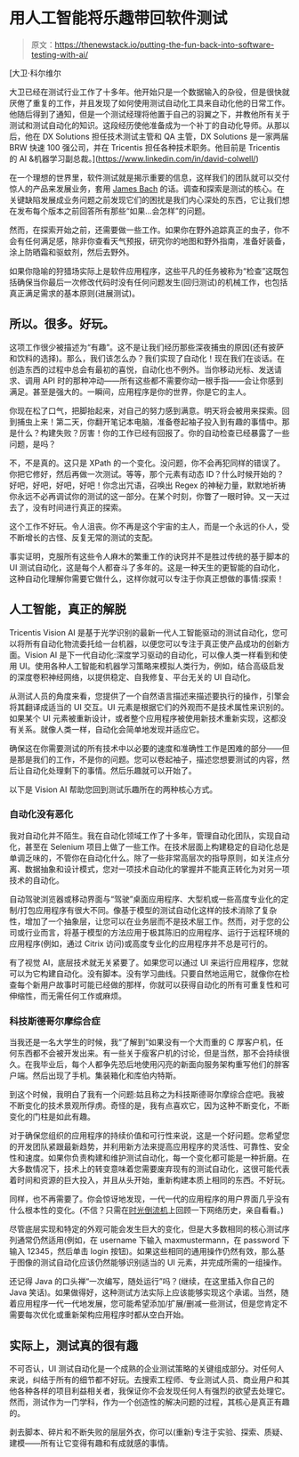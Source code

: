 # 用人工智能将乐趣带回软件测试

> 原文：<https://thenewstack.io/putting-the-fun-back-into-software-testing-with-ai/>

[](https://www.linkedin.com/in/david-colwell/)

 [大卫·科尔维尔

大卫已经在测试行业工作了十多年。他开始只是一个数据输入的杂役，但是很快就厌倦了重复的工作，并且发现了如何使用测试自动化工具来自动化他的日常工作。他随后得到了通知，但是一个测试经理将他置于自己的羽翼之下，并教他所有关于测试和测试自动化的知识。这段经历使他准备成为一个补丁的自动化导师。从那以后，他在 DX Solutions 担任技术测试主管和 QA 主管，DX Solutions 是一家两届 BRW 快速 100 强公司，并在 Tricentis 担任各种技术职务。他目前是 Tricentis 的 AI &机器学习副总裁。](https://www.linkedin.com/in/david-colwell/) [](https://www.linkedin.com/in/david-colwell/)

在一个理想的世界里，软件测试就是揭示重要的信息，这样我们的团队就可以交付惊人的产品来发展业务，套用 [James Bach](https://www.satisfice.com/) 的话。调查和探索是测试的核心。在关键缺陷发展成业务问题之前发现它们的困扰是我们内心深处的东西，它让我们想在发布每个版本之前回答所有那些“如果…会怎样”的问题。

然而，在探索开始之前，还需要做一些工作。如果你在野外追踪真正的虫子，你不会有任何满足感，除非你查看天气预报，研究你的地图和野外指南，准备好装备，涂上防晒霜和驱蚊剂，然后去野外。

如果你隐喻的狩猎场实际上是软件应用程序，这些平凡的任务被称为“检查”这既包括确保当你最后一次修改代码时没有任何问题发生(回归测试)的机械工作，也包括真正满足需求的基本原则(进展测试)。

## 所以。很多。好玩。

这项工作很少被描述为“有趣”。这不是让我们经历那些深夜捕虫的原因(还有披萨和饮料的选择)。那么，我们该怎么办？我们实现了自动化！现在我们在谈话。在创造东西的过程中总会有最初的喜悦，自动化也不例外。当你移动光标、发送请求、调用 API 时的那种冲动——所有这些都不需要你动一根手指——会让你感到满足。甚至是强大的。一瞬间，应用程序是你的世界，你是它的主人。

你现在松了口气，把脚抬起来，对自己的努力感到满意。明天将会被用来探索。回到捕虫上来！第二天，你翻开笔记本电脑，准备卷起袖子投入到有趣的事情中。那是什么？构建失败？厉害！你的工作已经有回报了。你的自动检查已经暴露了一些问题，是吗？

不，不是真的。这只是 XPath 的一个变化。没问题，你不会再犯同样的错误了。你把它修好，然后再做一次测试。等等，那个元素有动态 ID？什么时候开始的？好吧，好吧，好吧，好吧！你念出咒语，召唤出 Regex 的神秘力量，默默地祈祷你永远不必再调试你的测试的这一部分。在某个时刻，你瞥了一眼时钟。又一天过去了，没有时间进行真正的探索。

这个工作不好玩。令人沮丧。你不再是这个宇宙的主人，而是一个永远的仆人，受不断增长的古怪、反复无常的测试的支配。

事实证明，克服所有这些令人麻木的繁重工作的诀窍并不是胜过传统的基于脚本的 UI 测试自动化，这是每个人都奋斗了多年的。这是一种天生的更智能的自动化，这种自动化理解你需要它做什么，这样你就可以专注于你真正想做的事情:探索！

## 人工智能，真正的解脱

Tricentis Vision AI 是基于光学识别的最新一代人工智能驱动的测试自动化，您可以将所有自动化物流委托给一台机器，以便您可以专注于真正使产品成功的创新方面。Vision AI 是下一代自动化:深度学习驱动的自动化，可以像人类一样看到和使用 UI。使用各种人工智能和机器学习策略来模拟人类行为，例如，结合高级启发的深度卷积神经网络，以提供稳定、自我修复、平台无关的 UI 自动化。

从测试人员的角度来看，您提供了一个自然语言描述来描述要执行的操作，引擎会将其翻译成适当的 UI 交互。UI 元素是根据它们的外观而不是技术属性来识别的。如果某个 UI 元素被重新设计，或者整个应用程序被使用新技术重新实现，这都没有关系。就像人类一样，自动化会简单地发现并适应它。

确保这在你需要测试的所有技术中以必要的速度和准确性工作是困难的部分——但是那是我们的工作，不是你的问题。您可以卷起袖子，描述您想要测试的内容，然后让自动化处理剩下的事情。然后乐趣就可以开始了。

以下是 Vision AI 帮助您回到测试乐趣所在的两种核心方式。

### 自动化没有恶化

我对自动化并不陌生。我在自动化领域工作了十多年，管理自动化团队，实现自动化，甚至在 Selenium 项目上做了一些工作。在技术层面上构建稳定的自动化总是单调乏味的，不管你在自动化什么。除了一些非常高层次的指导原则，如关注点分离、数据抽象和设计模式，您对一项技术自动化的掌握并不能真正转化为对另一项技术的自动化。

自动驾驶浏览器或移动界面与“驾驶”桌面应用程序、大型机或一些高度专业化的定制/打包应用程序有很大不同。像基于模型的测试自动化这样的技术消除了复杂性，增加了一个抽象层，让您可以在业务层而不是技术层工作。然而，对于您的公司或行业而言，将基于模型的方法应用于极其陈旧的应用程序、运行于远程环境的应用程序(例如，通过 Citrix 访问)或高度专业化的应用程序并不总是可行的。

有了视觉 AI，底层技术就无关紧要了。如果您可以通过 UI 来运行应用程序，您就可以为它构建自动化。没有脚本。没有学习曲线。只要自然地运用它，就像你在检查每个新用户故事时可能已经做的那样，你就可以获得自动化的所有可重复性和可伸缩性，而无需任何工作或麻烦。

### 科技斯德哥尔摩综合症

当我还是一名大学生的时候，我“了解到”如果没有一个大而重的 C 厚客户机，任何东西都不会被开发出来。有一些关于瘦客户机的讨论，但是当然，那不会持续很久。在我毕业后，每个人都争先恐后地使用闪亮的新面向服务架构重写他们的胖客户端。然后出现了手机。集装箱化和库伯内特斯。

到这个时候，我明白了我有一个问题:姑且称之为科技斯德哥尔摩综合症吧。我被不断变化的技术景观所俘虏。奇怪的是，我有点喜欢它，因为这种不断变化，不断变化的门柱是如此有趣。

对于确保您组织的应用程序的持续价值和可行性来说，这是一个好问题。您希望您的开发团队紧跟最新趋势，并利用新方法来提高应用程序的灵活性、可靠性、安全性和速度。如果你负责构建和维护测试自动化，每一个变化都可能是一种折磨。在大多数情况下，技术上的转变意味着您需要废弃现有的测试自动化，这很可能代表着时间和资源的巨大投入，并且从头开始，重新构建本质上相同的东西。不好玩。

同样，也不再需要了。你会惊讶地发现，一代一代的应用程序的用户界面几乎没有什么根本性的变化。(不信？只需在[时光倒流机](https://archive.org/web/)上回顾一下网络历史，亲自看看。)

尽管底层实现和特定的外观可能会发生巨大的变化，但是大多数相同的核心测试序列通常仍然适用(例如，在 username 下输入 maxmustermann，在 password 下输入 12345，然后单击 login 按钮)。如果这些相同的通用操作仍然有效，那么基于图像的测试自动化应该仍然能够识别适当的 UI 元素，并完成所需的一组操作。

还记得 Java 的口头禅“一次编写，随处运行”吗？(继续，在这里插入你自己的 Java 笑话)。如果做得好，这种测试方法实际上应该能够实现这个承诺。当然，随着应用程序一代一代地发展，您可能希望添加/扩展/删减一些测试，但是您肯定不需要每次优化或重新架构应用程序时都从空白开始。

## 实际上，测试真的很有趣

不可否认，UI 测试自动化是一个成熟的企业测试策略的关键组成部分。对任何人来说，纠结于所有的细节都不好玩。去搜索工程师、专业测试人员、商业用户和其他各种各样的项目利益相关者，我保证你不会发现任何人有强烈的欲望去处理它。然而，测试作为一门学科，作为一个创造性的解决问题的过程，其核心是真正有趣的。

剥去脚本、碎片和不断失败的层层外衣，你可以(重新)专注于实验、探索、质疑、建模——所有让它变得有趣和有成就感的事情。

<svg xmlns:xlink="http://www.w3.org/1999/xlink" viewBox="0 0 68 31" version="1.1"><title>Group</title> <desc>Created with Sketch.</desc></svg>
